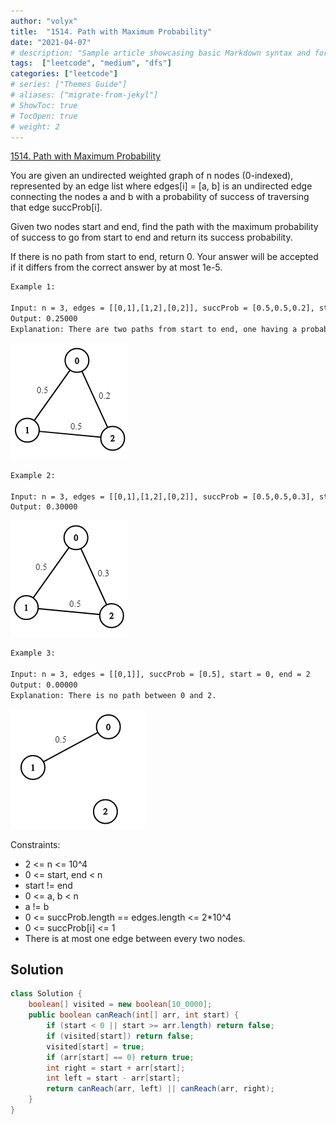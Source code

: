 ```yaml
---
author: "volyx"
title:  "1514. Path with Maximum Probability"
date: "2021-04-07"
# description: "Sample article showcasing basic Markdown syntax and formatting for HTML elements."
tags:  ["leetcode", "medium", "dfs"]
categories: ["leetcode"]
# series: ["Themes Guide"]
# aliases: ["migrate-from-jekyl"]
# ShowToc: true
# TocOpen: true
# weight: 2
---
```


[1514. Path with Maximum Probability](https://leetcode.com/problems/path-with-maximum-probability/)

You are given an undirected weighted graph of n nodes (0-indexed), represented by an edge list where edges[i] = [a, b] is an undirected edge connecting the nodes a and b with a probability of success of traversing that edge succProb[i].

Given two nodes start and end, find the path with the maximum probability of success to go from start to end and return its success probability.

If there is no path from start to end, return 0. Your answer will be accepted if it differs from the correct answer by at most 1e-5.

```txt
Example 1:

Input: n = 3, edges = [[0,1],[1,2],[0,2]], succProb = [0.5,0.5,0.2], start = 0, end = 2
Output: 0.25000
Explanation: There are two paths from start to end, one having a probability of success = 0.2 and the other has 0.5 * 0.5 = 0.25.
```

![ex1](/images/2021-04-06-prob-ex1.png)

```txt
Example 2:

Input: n = 3, edges = [[0,1],[1,2],[0,2]], succProb = [0.5,0.5,0.3], start = 0, end = 2
Output: 0.30000
```

![ex2](/images/2021-04-06-prob-ex2.png)

```txt
Example 3:

Input: n = 3, edges = [[0,1]], succProb = [0.5], start = 0, end = 2
Output: 0.00000
Explanation: There is no path between 0 and 2.
```

![ex3](/images/2021-04-06-prob-ex3.png)

Constraints:

- 2 <= n <= 10^4
- 0 <= start, end < n
- start != end
- 0 <= a, b < n
- a != b
- 0 <= succProb.length == edges.length <= 2*10^4
- 0 <= succProb[i] <= 1
- There is at most one edge between every two nodes.

## Solution

```java
class Solution {
    boolean[] visited = new boolean[10_0000];
    public boolean canReach(int[] arr, int start) {
        if (start < 0 || start >= arr.length) return false;
        if (visited[start]) return false;
        visited[start] = true;
        if (arr[start] == 0) return true;
        int right = start + arr[start];
        int left = start - arr[start];
        return canReach(arr, left) || canReach(arr, right);
    }
}
```

